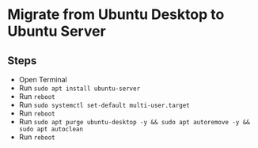 # Migrate from Ubuntu Desktop to Ubuntu Server

## Steps

* Open Terminal
* Run `sudo apt install ubuntu-server`
* Run `reboot`
* Run `sudo systemctl set-default multi-user.target`
* Run `reboot`
* Run `sudo apt purge ubuntu-desktop -y && sudo apt autoremove -y && sudo apt autoclean`
* Run `reboot`
